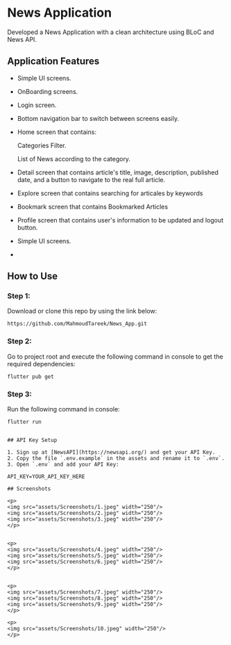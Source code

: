 # News Application

Developed a News Application with a clean architecture using BLoC and News API.

## Application Features

- Simple UI screens.

- OnBoarding screens.
  
- Login screen.
  
- Bottom navigation bar to switch between screens easily.
  
- Home screen that contains:
    
  Categories Filter.
  
  List of News according to the category.
  
- Detail screen that contains article's title, image, description, published date, and a button to navigate to the real full article.

- Explore screen that contains searching for articales by keywords
  
- Bookmark screen that contains Bookmarked Articles

- Profile screen that contains user's information to be updated and logout button.

- Simple UI screens.
- 
## How to Use

### Step 1:

Download or clone this repo by using the link below:

`https://github.com/MahmoudTareek/News_App.git`

### Step 2:

Go to project root and execute the following command in console to get the required dependencies:

  `flutter pub get` 

### Step 3:

Run the following command in console:

  ```env
flutter run


## API Key Setup

1. Sign up at [NewsAPI](https://newsapi.org/) and get your API Key.
2. Copy the file `.env.example` in the assets and rename it to `.env`.
3. Open `.env` and add your API Key:

API_KEY=YOUR_API_KEY_HERE

## Screenshots
  
<p>
  <img src="assets/Screenshots/1.jpeg" width="250"/>
  <img src="assets/Screenshots/2.jpeg" width="250"/>
  <img src="assets/Screenshots/3.jpeg" width="250"/>
</p>

  
<p>
  <img src="assets/Screenshots/4.jpeg" width="250"/>
  <img src="assets/Screenshots/5.jpeg" width="250"/>
  <img src="assets/Screenshots/6.jpeg" width="250"/>
</p>

  
<p>
  <img src="assets/Screenshots/7.jpeg" width="250"/>
  <img src="assets/Screenshots/8.jpeg" width="250"/>
  <img src="assets/Screenshots/9.jpeg" width="250"/>
</p>

<p>
  <img src="assets/Screenshots/10.jpeg" width="250"/>
</p>

